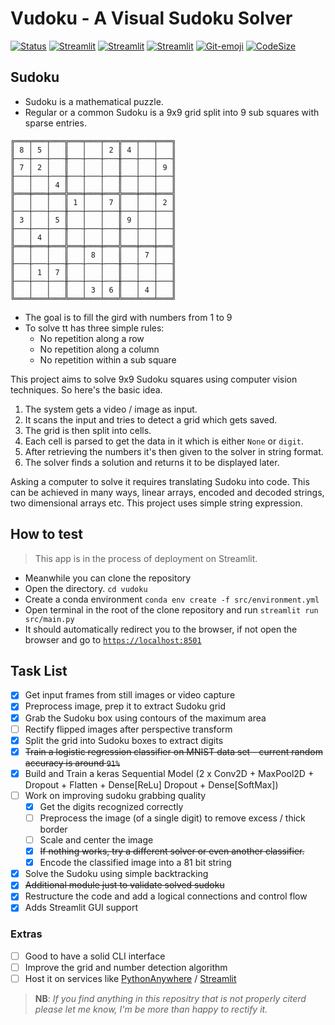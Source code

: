 # Vudoku - A Visual Sudoku Solver

[![Status](https://img.shields.io/badge/Project%20Completed-95%25-brightgreen)](https://github.com/joe733/vudoku)
[![Streamlit](https://img.shields.io/badge/Streamlit-0.82.0-blue)](https://github.com/streamlit/streamlit/)
[![Streamlit](https://img.shields.io/badge/Keras-2.4.3-blue)](https://github.com/opencv/opencv-python)
[![Streamlit](https://img.shields.io/badge/PythonOpenCV-4.5.2-blue)](https://github.com/opencv/opencv-python)
[![Git-emoji](https://img.shields.io/badge/Gitmoji-%20😎-FFDD67.svg)](https://gitmoji.dev)
[![CodeSize](https://img.shields.io/github/languages/code-size/joe733/vudoku?color=red&label=Code%20Size)](https://github.com/joe733/vudoku)

## Sudoku

- Sudoku is a mathematical puzzle.
- Regular or a common Sudoku is a 9x9 grid split into 9 sub squares with sparse entries.

```text
╔═══╤═══╤═══╦═══╤═══╤═══╦═══╤═══╤═══╗
║ 8 │ 5 │   ║   │   │ 2 ║ 4 │   │   ║
╟───┼───┼───╫───┼───┼───╫───┼───┼───╢
║ 7 │ 2 │   ║   │   │   ║   │   │ 9 ║
╟───┼───┼───╫───┼───┼───╫───┼───┼───╢
║   │   │ 4 ║   │   │   ║   │   │   ║
╠═══╪═══╪═══╬═══╪═══╪═══╬═══╪═══╪═══╣
║   │   │   ║ 1 │   │ 7 ║   │   │ 2 ║
╟───┼───┼───╫───┼───┼───╫───┼───┼───╢
║ 3 │   │ 5 ║   │   │   ║ 9 │   │   ║
╟───┼───┼───╫───┼───┼───╫───┼───┼───╢
║   │ 4 │   ║   │   │   ║   │   │   ║
╠═══╪═══╪═══╬═══╪═══╪═══╬═══╪═══╪═══╣
║   │   │   ║   │ 8 │   ║   │ 7 │   ║
╟───┼───┼───╫───┼───┼───╫───┼───┼───╢
║   │ 1 │ 7 ║   │   │   ║   │   │   ║
╟───┼───┼───╫───┼───┼───╫───┼───┼───╢
║   │   │   ║   │ 3 │ 6 ║   │ 4 │   ║
╚═══╧═══╧═══╩═══╧═══╧═══╩═══╧═══╧═══╝
```

- The goal is to fill the gird with numbers from 1 to 9
- To solve tt has three simple rules:
  - No repetition along a row
  - No repetition along a column
  - No repetition within a sub square

This project aims to solve 9x9 Sudoku squares using computer vision techniques. So here's the basic idea.

1. The system gets a video / image as input.
2. It scans the input and tries to detect a grid which gets saved.
3. The grid is then split into cells.
4. Each cell is parsed to get the data in it which is either `None` or `digit`.
5. After retrieving the numbers it's then given to the solver in string format.
6. The solver finds a solution and returns it to be displayed later.

Asking a computer to solve it requires translating Sudoku into code. This can be achieved in many ways, linear arrays, encoded and decoded strings, two dimensional arrays etc. This project uses simple string expression.

## How to test

> This app is in the process of deployment on Streamlit.

- Meanwhile you can clone the repository
- Open the directory. `cd vudoku`
- Create a conda environment `conda env create -f src/environment.yml`
- Open terminal in the root of the clone repository and run `streamlit run src/main.py`
- It should automatically redirect you to the browser, if not open the browser and go to [`https://localhost:8501`](http://localhost:8501/)

## Task List

- [X] Get input frames from still images or video capture
- [X] Preprocess image, prep it to extract Sudoku grid
- [X] Grab the Sudoku box using contours of the maximum area
- [ ] Rectify flipped images after perspective transform
- [X] Split the grid into Sudoku boxes to extract digits
- [X] ~~Train a logistic regression classifier on MNIST data set - current random accuracy is around `91%`~~
- [X] Build and Train a keras Sequential Model (2 x Conv2D + MaxPool2D + Dropout + Flatten + Dense[ReLu] Dropout + Dense[SoftMax])
- [ ] Work on improving sudoku grabbing quality
  - [X] Get the digits recognized correctly
  - [ ] Preprocess the image (of a single digit) to remove excess / thick border
  - [ ] Scale and center the image
  - [X] ~~If nothing works, try a different solver or even another classifier.~~
  - [X] Encode the classified image into a 81 bit string
- [X] Solve the Sudoku using simple backtracking
- [X] ~~Additional module just to validate solved sudoku~~
- [X] Restructure the code and add a logical connections and control flow
- [X] Adds Streamlit GUI support

### Extras

- [ ] Good to have a solid CLI interface
- [ ] Improve the grid and number detection algorithm
- [ ] Host it on services like [PythonAnywhere](https://www.pythonanywhere.com/) / [Streamlit](https://streamlit.io/)

> **NB**: *If you find anything in this repositry that is not properly citerd please let me know, I'm be more than happy to rectify it.*
